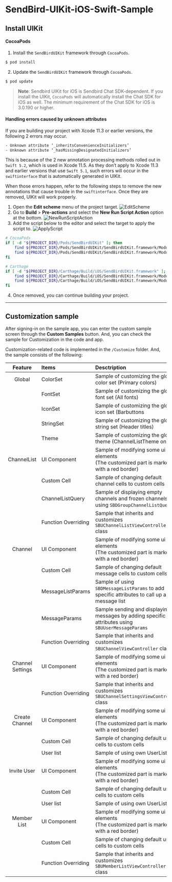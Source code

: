 # SendBird-UIKit-iOS-Swift-Sample

## Install UIKit

#### CocoaPods

1. Install the `SendBirdUIKit` framework through `CocoaPods`.

```bash
$ pod install
```

2. Update the `SendBirdUIKit` framework through `CocoaPods`.

```bash
$ pod update 
```

> __Note__: Sendbird UIKit for iOS is Sendbird Chat SDK-dependent. If you install the UIKit, `CocoaPods` will automatically install the Chat SDK for iOS as well. The minimum requirement of the Chat SDK for iOS is 3.0.190 or higher.


#### Handling errors caused by unknown attributes

If you are building your project with Xcode 11.3 or earlier versions, the following 2 errors may occur.

```bash
- Unknown attribute ‘_inheritsConvenienceInitializers’
- Unknown attribute ‘_hasMissingDesignatedInitializers’
```

This is because of the 2 new annotation processing methods rolled out in `Swift 5.2`, which is used in Xcode 11.5. As they don’t apply to Xcode 11.3 and earlier versions that use `Swift 5.1`, such errors will occur in the `swiftinterface` that is automatically generated in UIKit.

When those errors happen, refer to the following steps to remove the new annotations that cause trouble in the `swiftinterface`. Once they are removed, UIKit will work properly.

1. Open the **Edit scheme** menu of the project target.
![EditScheme](https://static.sendbird.com/docs/ios/ui-kit-getting-started-handling-errors-01_20200623.png)
2. Go to **Build** > **Pre-actions** and select the **New Run Script Action** option at the bottom.
![NewRunScriptAction](https://static.sendbird.com/docs/ios/ui-kit-getting-started-handling-errors-02_20200623.png)
3. Add the script below to the editor and select the target to apply the script to.
![ApplyScript](https://static.sendbird.com/docs/ios/ui-kit-getting-started-handling-errors-03_20200623.png)
```bash
# CocoaPods
if [ -d "${PROJECT_DIR}/Pods/SendBirdUIKit" ]; then
    find ${PROJECT_DIR}/Pods/SendBirdUIKit/SendBirdUIKit.framework/Modules/SendBirdUIKit.swiftmodule/ -type f -name '*.swiftinterface' -exec sed -i '' s/'@_inheritsConvenienceInitializers '// {} +
    find ${PROJECT_DIR}/Pods/SendBirdUIKit/SendBirdUIKit.framework/Modules/SendBirdUIKit.swiftmodule/ -type f -name '*.swiftinterface' -exec sed -i '' s/'@_hasMissingDesignatedInitializers '// {} +
fi

# Carthage
if [ -d "${PROJECT_DIR}/Carthage/Build/iOS/SendBirdUIKit.framework" ]; then
    find ${PROJECT_DIR}/Carthage/Build/iOS/SendBirdUIKit.framework/Modules/SendBirdUIKit.swiftmodule/ -type f -name '*.swiftinterface' -exec sed -i '' s/'@_inheritsConvenienceInitializers '// {} +
    find ${PROJECT_DIR}/Carthage/Build/iOS/SendBirdUIKit.framework/Modules/SendBirdUIKit.swiftmodule/ -type f -name '*.swiftinterface' -exec sed -i '' s/'@_hasMissingDesignatedInitializers '// {} +
fi
```
4. Once removed, you can continue building your project.




---


## Customization sample

After signing-in on the sample app, you can enter the custom sample screen through the **Custom Samples** button. And, you can check the sample for Customization in the code and app.

Customization-related code is implemented in the `/Customize` folder. And, the sample consists of the following:

| Feature | Items | Desctription |
| :---: | :--- | :--- |
| Global | ColorSet | Sample of customizing the global color set (Primary colors) |
|  | FontSet | Sample of customizing the global font set (All fonts) |
|  | IconSet | Sample of customizing the global icon set (Barbuttons |
|  | StringSet | Sample of customizing the global string set (Header titles) |
|  | Theme | Sample of customizing the global theme (ChannelListTheme only) |
| ChannelList| UI Component | Sample of modifying some ui elements<br> (The customized part is marked with a red border) |
| | Custom Cell | Sample of changing default channel cells to custom cells |
| | ChannelListQuery | Sample of displaying empty channels and frozen channels using `SBDGroupChannelListQuery` |
| | Function Overriding | Sample that inherits and customizes `SBUChannelListViewController` class |
|Channel | UI Component | Sample of modifying some ui elements<br> (The customized part is marked with a red border) |
| | Custom Cell | Sample of changing default message cells to custom cells |
| | MessageListParams | Sample of using `SBDMessageListParams` to add specific attributes to call up a message list |
| | MessageParams | Sample sending and displaying messages by adding specific attributes using `SBUUserMessageParams` |
| | Function Overriding | Sample that inherits and customizes `SBUChannelViewController` class |
|Channel Settings | UI Component | Sample of modifying some ui elements<br> (The customized part is marked with a red border) |
| | Function Overriding | Sample that inherits and customizes `SBUChannelSettingsViewController` class |
|Create Channel | UI Component | Sample of modifying some ui elements<br> (The customized part is marked with a red border) |
| | Custom Cell | Sample of changing default user cells to custom cells |
| | User list | Sample of using own UserList |
|Invite User | UI Component | Sample of modifying some ui elements<br> (The customized part is marked with a red border) |
| | Custom Cell | Sample of changing default user cells to custom cells |
| | User list | Sample of using own UserList |
|Member List | UI Component | Sample of modifying some ui elements<br> (The customized part is marked with a red border) |
| | Custom Cell | Sample of changing default user cells to custom cells |
| | Function Overriding | Sample that inherits and customizes `SBUMemberListViewController` class |
